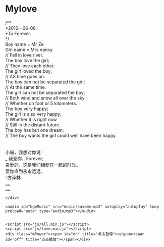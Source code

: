 # Mylove
<!DOCTYPE html>
<html>
<head>
<meta charset="utf-8" />
<title>情侣浪漫表白js特效代码随便撸 suibianlu.com</title>
<meta name="keywords" content="情侣,浪漫表白,js特效,代码"/>
<meta name="description" content="情侣浪漫表白js特效代码。"/>
<style type="text/css">
@font-face {
	font-family: digit;
	src: url('digital-7_mono.ttf') format("truetype");
}
</style>

<link href="css/default.css" type="text/css" rel="stylesheet">
<script type="text/javascript" src="js/jquery.js"></script>
<script type="text/javascript" src="js/garden.js"></script>
<script type="text/javascript" src="js/functions.js"></script>

</head>

<body>

<div id="mainDiv">
	<div id="content">
		<div id="code">
			<span class="comments">/**</span><br />
			<span class="space"/><span class="comments">*2016—06-06,</span><br />
			<span class="space"/><span class="comments">*To Forever.</span><br />
			<span class="space"/><span class="comments">*/</span><br />
			Boy name = <span class="keyword">Mr</span>  Ze <br />
			Girl name = <span class="keyword">Mrs</span> nancy <br />
			<span class="comments">// Fall in love river. </span><br />
			The boy love the girl;<br />
			<span class="comments">// They love each other.</span><br />
			The girl loved the boy;<br />
			<span class="comments">// AS time goes on.</span><br />
			The boy can not be separated the girl;<br />
			<span class="comments">// At the same time.</span><br />
			The girl can not be separated the boy;<br />
			<span class="comments">// Both wind and snow all over the sky.</span><br />
			<span class="comments">// Whether on foot or 5 kilometers.</span><br />
			<span class="keyword">The boy</span> very <span class="keyword">happy</span>;<br />
			<span class="keyword">The girl</span> is also very <span class="keyword">happy</span>;<br />
			<span class="placeholder"/><span class="comments">// Whether it is right now</span><br />
			<span class="placeholder"/><span class="comments">// Still in the distant future.</span><br />
			<span class="placeholder"/>The boy has but one dream;<br />
			<span class="comments">// The boy wants the girl could well have been happy.</span><br />
			<br>
			<br>
			小喵，我想对你说:<br />
			  _   我爱你，Forever;<br />
		</div>
		<div id="loveHeart">
			<canvas id="garden"></canvas>
			<div id="words">
				<div id="messages">
					亲爱的，这是我们相爱在一起的时光。
					<div id="elapseClock"></div>
				</div>
				<div id="loveu">
					爱你直到永永远远。<br/>
					<div class="signature"> -方泽林</div>
				</div>
			</div>
		</div>
	</div>
	<div id="copyright">
		<a href="#">....</a><br />
		<a href="#">....</a><br />
		
	</div>
</div>

<script type="text/javascript">
var offsetX = $("#loveHeart").width() / 2;
var offsetY = $("#loveHeart").height() / 2 - 55;
var together = new Date();
together.setFullYear(2016, 6, 6);
together.setHours(0);
together.setMinutes(0);
together.setSeconds(0);
together.setMilliseconds(0);

if (!document.createElement('canvas').getContext) {
	var msg = document.createElement("div");
	msg.id = "errorMsg";
	msg.innerHTML = "Your browser doesn't support HTML5!<br/>Recommend use Chrome 14+/IE 9+/Firefox 7+/Safari 4+"; 
	document.body.appendChild(msg);
	$("#code").css("display", "none")
	$("#copyright").css("position", "absolute");
	$("#copyright").css("bottom", "10px");
	document.execCommand("stop");
} else {
	setTimeout(function () {
		startHeartAnimation();
	}, 5000);

	timeElapse(together);
	setInterval(function () {
		timeElapse(together);
	}, 500);

	adjustCodePosition();
	$("#code").typewriter();
}
</script>

	<audio id="bgmMusic" src="music/saveme.mp3" autoplay="autoplay" loop preload="auto" type="audio/mp3"></audio>
    

	<script src="js/all.min.js"></script>
	<script src="js/love.min.js"></script>
    <div class="mPower"><span id="on" title="点击暂停"></span><span id="off" title="点击播放"></span></div>

</body>
</html>
